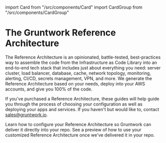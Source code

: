 import Card from "/src/components/Card"
import CardGroup from "/src/components/CardGroup"

# The Gruntwork Reference Architecture

The Reference Architecture is an opinionated, battle-tested, best-practices way to assemble the code from the Infrastructure as Code Library into an end-to-end tech stack that includes just about everything you need: server cluster, load balancer, database, cache, network topology, monitoring, alerting, CI/CD, secrets management, VPN, and more. We generate the Reference Architecture based on your needs, deploy into your AWS accounts, and give you 100% of the code.

If you've purchased a Reference Architecture, these guides will help guide you through the process of choosing your configuration as well as deploying your apps and services. If you haven't but would like to, contact [sales@gruntwork.io](mailto:sales@gruntwork.io).

<CardGroup cols={2}>

<Card
  title="Configure Your Reference Architecture"
  href="/docs/guides/reference-architecture/configuration-guide">
Learn how to configure your Reference Architecture so Gruntwork can deliver it directly into your repo.
</Card>
<Card
  title="Example Usage Guide"
  href="/docs/guides/reference-architecture/example-usage-guide">
See a preview of how to use your customized Reference Architecture once we've delivered it in your repo.
</Card>

</CardGroup>
